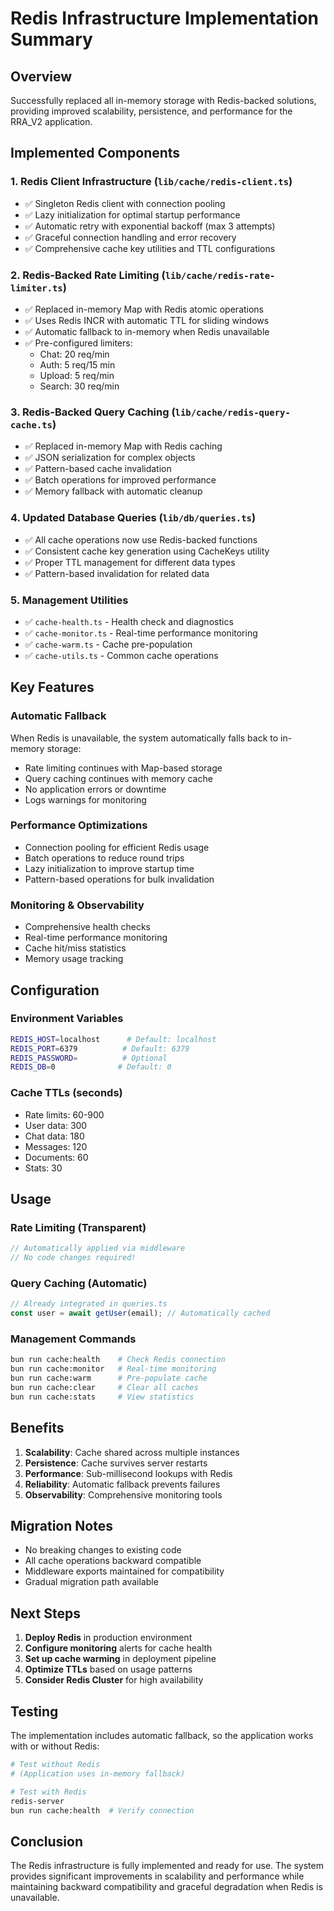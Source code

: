 # Redis Infrastructure Implementation Summary

## Overview
Successfully replaced all in-memory storage with Redis-backed solutions, providing improved scalability, persistence, and performance for the RRA_V2 application.

## Implemented Components

### 1. Redis Client Infrastructure (`lib/cache/redis-client.ts`)
- ✅ Singleton Redis client with connection pooling
- ✅ Lazy initialization for optimal startup performance
- ✅ Automatic retry with exponential backoff (max 3 attempts)
- ✅ Graceful connection handling and error recovery
- ✅ Comprehensive cache key utilities and TTL configurations

### 2. Redis-Backed Rate Limiting (`lib/cache/redis-rate-limiter.ts`)
- ✅ Replaced in-memory Map with Redis atomic operations
- ✅ Uses Redis INCR with automatic TTL for sliding windows
- ✅ Automatic fallback to in-memory when Redis unavailable
- ✅ Pre-configured limiters:
  - Chat: 20 req/min
  - Auth: 5 req/15 min
  - Upload: 5 req/min
  - Search: 30 req/min

### 3. Redis-Backed Query Caching (`lib/cache/redis-query-cache.ts`)
- ✅ Replaced in-memory Map with Redis caching
- ✅ JSON serialization for complex objects
- ✅ Pattern-based cache invalidation
- ✅ Batch operations for improved performance
- ✅ Memory fallback with automatic cleanup

### 4. Updated Database Queries (`lib/db/queries.ts`)
- ✅ All cache operations now use Redis-backed functions
- ✅ Consistent cache key generation using CacheKeys utility
- ✅ Proper TTL management for different data types
- ✅ Pattern-based invalidation for related data

### 5. Management Utilities
- ✅ `cache-health.ts` - Health check and diagnostics
- ✅ `cache-monitor.ts` - Real-time performance monitoring
- ✅ `cache-warm.ts` - Cache pre-population
- ✅ `cache-utils.ts` - Common cache operations

## Key Features

### Automatic Fallback
When Redis is unavailable, the system automatically falls back to in-memory storage:
- Rate limiting continues with Map-based storage
- Query caching continues with memory cache
- No application errors or downtime
- Logs warnings for monitoring

### Performance Optimizations
- Connection pooling for efficient Redis usage
- Batch operations to reduce round trips
- Lazy initialization to improve startup time
- Pattern-based operations for bulk invalidation

### Monitoring & Observability
- Comprehensive health checks
- Real-time performance monitoring
- Cache hit/miss statistics
- Memory usage tracking

## Configuration

### Environment Variables
```bash
REDIS_HOST=localhost      # Default: localhost
REDIS_PORT=6379          # Default: 6379
REDIS_PASSWORD=          # Optional
REDIS_DB=0              # Default: 0
```

### Cache TTLs (seconds)
- Rate limits: 60-900
- User data: 300
- Chat data: 180
- Messages: 120
- Documents: 60
- Stats: 30

## Usage

### Rate Limiting (Transparent)
```typescript
// Automatically applied via middleware
// No code changes required!
```

### Query Caching (Automatic)
```typescript
// Already integrated in queries.ts
const user = await getUser(email); // Automatically cached
```

### Management Commands
```bash
bun run cache:health    # Check Redis connection
bun run cache:monitor   # Real-time monitoring
bun run cache:warm      # Pre-populate cache
bun run cache:clear     # Clear all caches
bun run cache:stats     # View statistics
```

## Benefits

1. **Scalability**: Cache shared across multiple instances
2. **Persistence**: Cache survives server restarts
3. **Performance**: Sub-millisecond lookups with Redis
4. **Reliability**: Automatic fallback prevents failures
5. **Observability**: Comprehensive monitoring tools

## Migration Notes

- No breaking changes to existing code
- All cache operations backward compatible
- Middleware exports maintained for compatibility
- Gradual migration path available

## Next Steps

1. **Deploy Redis** in production environment
2. **Configure monitoring** alerts for cache health
3. **Set up cache warming** in deployment pipeline
4. **Optimize TTLs** based on usage patterns
5. **Consider Redis Cluster** for high availability

## Testing

The implementation includes automatic fallback, so the application works with or without Redis:

```bash
# Test without Redis
# (Application uses in-memory fallback)

# Test with Redis
redis-server
bun run cache:health  # Verify connection
```

## Conclusion

The Redis infrastructure is fully implemented and ready for use. The system provides significant improvements in scalability and performance while maintaining backward compatibility and graceful degradation when Redis is unavailable.